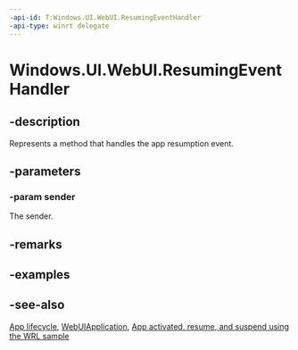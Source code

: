 ```yaml
---
-api-id: T:Windows.UI.WebUI.ResumingEventHandler
-api-type: winrt delegate
---
```

<!-- Delegate syntax.
public delegate void ResumingEventHandler(System.Object sender)
-->
# Windows.UI.WebUI.ResumingEventHandler

## -description
Represents a method that handles the app resumption event.

## -parameters
### -param sender
The sender.


## -remarks

## -examples

## -see-also
[App lifecycle](https://docs.microsoft.com/windows/uwp/launch-resume/app-lifecycle), [WebUIApplication](webuiapplication.md), [App activated, resume, and suspend using the WRL sample](https://github.com/microsoftarchive/msdn-code-gallery-microsoft/tree/master/Official%20Windows%20Platform%20Sample/Windows%208%20app%20samples/%5BJavaScript%5D-Windows%208%20app%20samples/JavaScript/Windows%208%20app%20samples/App%20activated%2C%20resume%2C%20and%20suspend%20using%20the%20WRL%20%20sample%20(Windows%208)/JavaScript)
